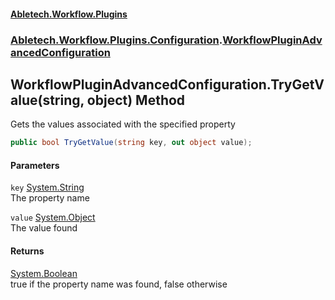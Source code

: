 #### [Abletech.Workflow.Plugins](index.md 'index')
### [Abletech.Workflow.Plugins.Configuration](Abletech_Workflow_Plugins_Configuration.md 'Abletech.Workflow.Plugins.Configuration').[WorkflowPluginAdvancedConfiguration](WorkflowPluginAdvancedConfiguration.md 'Abletech.Workflow.Plugins.Configuration.WorkflowPluginAdvancedConfiguration')
## WorkflowPluginAdvancedConfiguration.TryGetValue(string, object) Method
Gets the values associated with the specified property  
```csharp
public bool TryGetValue(string key, out object value);
```
#### Parameters
<a name='Abletech_Workflow_Plugins_Configuration_WorkflowPluginAdvancedConfiguration_TryGetValue(string_object)_key'></a>
`key` [System.String](https://docs.microsoft.com/en-us/dotnet/api/System.String 'System.String')  
The property name
  
<a name='Abletech_Workflow_Plugins_Configuration_WorkflowPluginAdvancedConfiguration_TryGetValue(string_object)_value'></a>
`value` [System.Object](https://docs.microsoft.com/en-us/dotnet/api/System.Object 'System.Object')  
The value found
  
#### Returns
[System.Boolean](https://docs.microsoft.com/en-us/dotnet/api/System.Boolean 'System.Boolean')  
true if the property name was found, false otherwise
